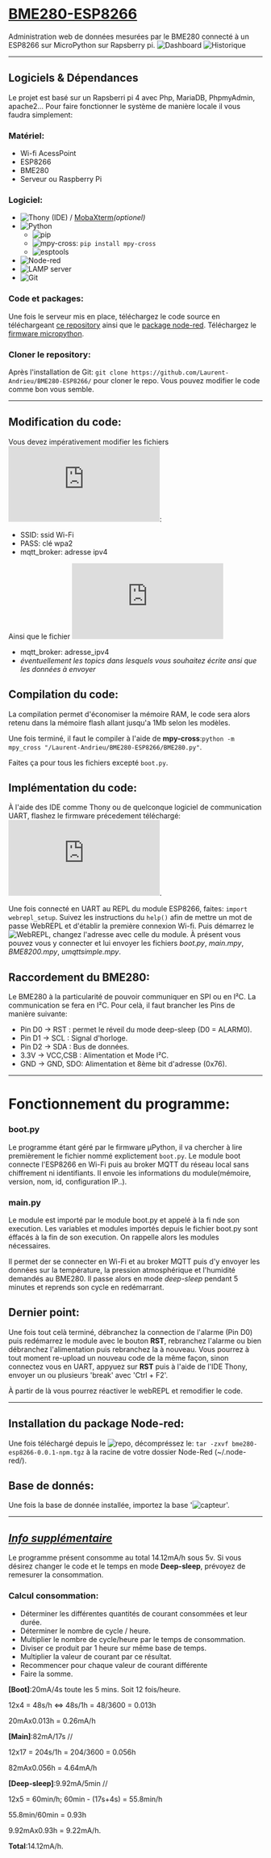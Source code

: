# [BME280-ESP8266](https://github.com/Laurent-Andrieu/BME280-ESP8266#bme280-esp8266)
Administration web de données mesurées par le BME280 connecté à un ESP8266 sur MicroPython sur Rapsberry pi.
![Dashboard](/images/SC.png)
![Historique](/images/SC2.png)

---

## Logiciels & Dépendances
Le projet est basé sur un Rapsberri pi 4 avec Php, MariaDB, PhpmyAdmin, apache2...
Pour faire fonctionner le système de manière locale il vous faudra simplement:
### Matériel:
* Wi-fi AcessPoint
* ESP8266
* BME280
* Serveur ou Raspberry Pi
### Logiciel:
* ![Thony (IDE)](https://thonny.org/) / [MobaXterm](https://mobaxterm.mobatek.net/download.html)_(optionel)_
* ![Python](https://www.python.org/)
  * ![pip](https://pypi.org/project/pip/)
  * ![mpy-cross](https://pypi.org/project/mpy-cross/): `pip install mpy-cross`
  * ![esptools](https://github.com/espressif/esptool/)
* ![Node-red](https://nodered.org/docs/getting-started/local)
* ![LAMP server](https://pimylifeup.com/raspberry-pi-phpmyadmin/)
* ![Git](https://git-scm.com/)
### Code et packages:
Une fois le serveur mis en place, téléchargez le code source en téléchargeant [ce repository](https://github.com/Laurent-Andrieu/BME280-ESP8266) ainsi que le [package node-red](https://github.com/Laurent-Andrieu/BME280-ESP8266/packages/329039).
Téléchargez le [firmware micropython](https://docs.micropython.org/en/latest/esp8266/tutorial/intro.html#getting-the-firmware).
### Cloner le repository:
Après l'installation de Git: `git clone https://github.com/Laurent-Andrieu/BME280-ESP8266/` pour cloner le repo.
Vous pouvez modifier le code comme bon vous semble.

---

## Modification du code:
Vous devez impérativement modifier les fichiers ![boot.py](https://github.com/Laurent-Andrieu/BME280-ESP8266/blob/master/boot.py):
* SSID:   ssid Wi-Fi
* PASS:   clé wpa2
* mqtt_broker:    adresse ipv4

Ainsi que le fichier ![main.py](https://github.com/Laurent-Andrieu/BME280-ESP8266/blob/master/main.py)

* mqtt_broker:    adresse_ipv4
* _éventuellement les topics dans lesquels vous souhaitez écrite ansi que les données à envoyer_

## Compilation du code:
La compilation permet d'économiser la mémoire RAM, le code sera alors retenu dans la mémoire flash allant jusqu'a 1Mb selon les modèles.

Une fois terminé, il faut le compiler à l'aide de **mpy-cross**:`python -m mpy_cross "/Laurent-Andrieu/BME280-ESP8266/BME280.py"`.

Faites ça pour tous les fichiers excepté `boot.py`.

## Implémentation du code:
À l'aide des IDE comme Thony ou de quelconque logiciel de communication UART, flashez le firmware précedement téléchargé: ![Deploying the firmware](https://docs.micropython.org/en/latest/esp8266/tutorial/intro.html#deploying-the-firmware).

Une fois connecté en UART au REPL du module ESP8266, faites: `import webrepl_setup`. Suivez les instructions du `help()` afin de mettre un mot de passe WebREPL et d'établir la première connexion Wi-fi.
Puis démarrez le ![WebREPL](http://micropython.org/webrepl/#192.168.1.99:8266/), changez l'adresse avec celle du module. À présent vous pouvez vous y connecter et lui envoyer les fichiers _boot.py_, _main.mpy_, _BME8200.mpy_, _umqttsimple.mpy_.

## Raccordement du BME280:
Le BME280 à la particularité de pouvoir communiquer en SPI ou en I²C. La communication se fera en I²C. Pour celà, il faut brancher les Pins de manière suivante:
* Pin D0 -> RST : permet le réveil du mode deep-sleep (D0 = ALARM0).
* Pin D1 -> SCL : Signal d'horloge.
* Pin D2 -> SDA : Bus de données.
* 3.3V -> VCC,CSB : Alimentation et Mode I²C.
* GND -> GND, SDO: Alimentation et 8ème bit d'adresse (0x76).

---

# Fonctionnement du programme:
### boot.py
Le programme étant géré par le firmware µPython, il va chercher à lire premièrement le fichier nommé explictement `boot.py`.
Le module boot connecte l'ESP8266 en Wi-Fi puis au broker MQTT du réseau local sans chiffrement ni identifiants. Il envoie les informations du module(mémoire, version, nom, id, configuration IP..).
### main.py
Le module est importé par le module boot.py et appelé à la fi nde son execution. Les variables et modules importés depuis le fichier boot.py sont éffacés à la fin de son execution. On rappelle alors les modules nécessaires.

Il permet der se connecter en Wi-Fi et au broker MQTT puis d'y envoyer les données sur la température, la pression atmosphérique et l'humidité demandés au BME280. Il passe alors en mode _deep-sleep_ pendant 5 minutes et reprends son cycle en redémarrant.

## Dernier point:
Une fois tout celà terminé, débranchez la connection de l'alarme (Pin D0) puis redémarrez le module avec le bouton **RST**, rebranchez l'alarme ou bien débranchez l'alimentation puis rebranchez la à nouveau.
Vous pourrez à tout moment re-upload un nouveau code de la même façon, sinon connectez vous en UART, appyuez sur **RST** puis à l'aide de l'IDE Thony, envoyer un ou plusieurs 'break' avec 'Ctrl + F2'.

À partir de là vous pourrez réactiver le webREPL et remodifier le code.

---

## Installation du package Node-red:
Une fois téléchargé depuis le ![repo](https://github.com/Laurent-Andrieu/BME280-ESP8266/packages/329039), décompréssez le: `tar -zxvf bme280-esp8266-0.0.1-npm.tgz` à la racine de votre dossier Node-Red (~/.node-red/).

## Base de donnés:
Une fois la base de donnée installée, importez la base '![capteur](https://github.com/Laurent-Andrieu/BME280-ESP8266/tree/master/database)'.

---

## _[Info supplémentaire](https://github.com/Laurent-Andrieu/BME280-ESP8266#info-supplémentaire)_
Le programme présent consomme au total 14.12mA/h sous 5v.
Si vous désirez changer le code et le temps en mode **Deep-sleep**, prévoyez de remesurer la consommation.
### Calcul consommation:
- Déterminer les différentes quantités de courant consommées et leur durée.
- Déterminer le nombre de cycle / heure.
- Multiplier le nombre de cycle/heure par le temps de consommation.
- Diviser ce produit par 1 heure sur même base de temps.
- Multiplier la valeur de courant par ce résultat.
- Recommencer pour chaque valeur de courant différente
- Faire la somme.

__[Boot]__:20mA/4s toute les 5 mins. Soit 12 fois/heure.

12x4 = 48s/h <=> 48s/1h = 48/3600 = 0.013h

20mAx0.013h = 0.26mA/h

__[Main]__:82mA/17s //

12x17 = 204s/1h = 204/3600 = 0.056h

82mAx0.056h = 4.64mA/h

__[Deep-sleep]__:9.92mA/5min //

12x5 = 60min/h; 60min - (17s+4s) = 55.8min/h

55.8min/60min = 0.93h

9.92mAx0.93h = 9.22mA/h.

__Total__:14.12mA/h.
